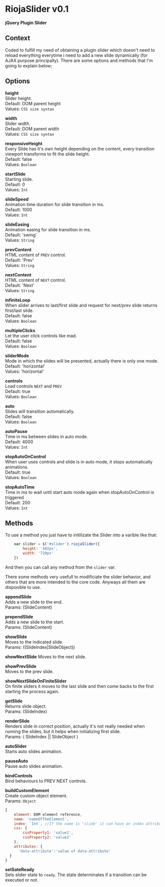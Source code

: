 # RiojaSlider v0.1
**jQuery Plugin Slider**

## Context  
Coded to fulfill my need of obtaining a plugin slider which doesn't need to reload everything everytime i need to add a new slide dynamically (for AJAX purpose principally).
There are some options and methods that I'm going to explain below;

## Options  

**height**  
Slider height.  
Default: DOM parent height  
Values: `CSS size syntax`  

**width**  
Slider width.  
Default: DOM parent width  
Values: `CSS size syntax`  

**responsiveHeight**  
Every Slide has it's own height depending on the content, every transition viewport transforms to fit the slide height.  
Default: false  
Values: `Boolean`  

**startSlide**  
Starting slide.  
Default: 0  
Values: `Int`  

**slideSpeed**  
Animation time duration for slide transition in ms.  
Default: 1000  
Values: `Int`  

**slideEasing**  
Animation easing for slide transition in ms.  
Default: 'swing'  
Values: `String`  

**prevContent**  
HTML content of `PREV` control.  
Default: 'Prev'  
Values: `String`  

**nextContent**  
HTML content of `NEXT` control.  
Default: 'Next'  
Values: `String`  

**infiniteLoop**  
When slider arrives to last/first slide and request for next/prev slide returns first/last slide.  
Default: false  
Values: `Boolean`  

**multipleClicks**  
Let the user click controls like mad.  
Default: false  
Values: `Boolean`  

**sliderMode**  
Mode in which the slides will be presented, actually there is only one mode.  
Default: 'horizontal'  
Values: 'horizontal'  

**controls**  
Load controls `NEXT` and `PREV`  
Default: true  
Values: `Boolean`  

**auto**  
Slides will transition automatically.  
Default: false  
Values: `Boolean`  

**autoPause**  
Time in ms between slides in auto mode.  
Default: 4000  
Values: `Int`  

**stopAutoOnControl**  
When user uses controls and slide is in auto mode, it stops automatically animations.  
Default: true  
Values: `Boolean`  

**stopAutoTime**  
Time in ms to wait until start auto mode again when stopAutoOnControl is triggered  
Default: 200  
Values: `Int`  


## Methods  
To use a method you just have to initilizate the Slider into a varible like that:
```javascript
	var slider = $('#slider').riojaSlider({
		height: '402px',
		width: '720px'
	})
```
And then you can call any method from the `slider` var.  

There some methods very usefull to modificiate the slider behavior, and others that are more intended to the core code. Anyways all them are disponible to use.  

**appendSlide**  
Adds a new slide to the end.  
Params: (SlideContent)
  
**prependSlide**  
Adds a new slide to the start.  
Params: (SlideContent)
  
**showSlide**  
Moves to the indicated slide.  
Params: ((SlideIndex|SlideObject))
  
**showNextSlide**
Moves to the next slide.  
  
**showPrevSlide**  
Moves to the prev slide.  
  
**showNextSlideOnFiniteSlider**  
On finite sliders it moves to the last slide and then come backs to the first starting the process again.  
  
**getSlide**  
Returns slide object.  
Params: (SlideIndex)
  
**renderSlide**  
Renders slide in correct position, actually it's not really needed when running the slides, but it helps when initializing first slide.  
Params: ( SlideIndex || SlideObject )  
  
**autoSlider**  
Starts auto slides animation.  
  
**pauseAuto**  
Pause auto slides animation.   
  
**bindControls**  
Bind behaviours to PREV NEXT controls.  
  
**buildCustomElement**  
Create custom object element.  
Params: `Object`
```javascript
{
	element: DOM element reference,
	name: 'nameOfTheElement',
	index: `Int`, //If the name is 'slide' it can have an index attribute
	css: {
		cssProperty1: 'value1',
		cssProperty2: 'value2'
	},
	attributes: {
	  'data-attribute':'value of data-attribute'
  }
}
```
  
**setSateReady**  
Sets slider state to `ready`. The state determinates if a transition can be executed or not.
  
